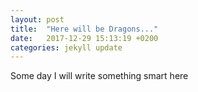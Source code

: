 ```yaml
---
layout: post
title:  "Here will be Dragons..."
date:   2017-12-29 15:13:19 +0200
categories: jekyll update
---
```

Some day I will write something smart here
